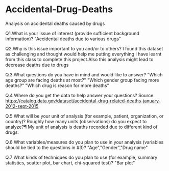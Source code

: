 # Accidental-Drug-Deaths
Analysis on accidental deaths caused by drugs

Q1.What is your issue of interest (provide sufficient background information)?
"Accidental deaths due to various drugs"

Q2.Why is this issue important to you and/or to others?
I found this dataset as challenging and thought would help me putting everything I have learnt from this class to complete this project.Also this analysis might lead to decrease deaths due to drugs

Q.3 What questions do you have in mind and would like to answer?
"Which age group are facing deaths at most?"
"Which gender group facing more deaths?"
"Which drug is reason for more deaths"

Q.4 Where do you get the data to help answer your questions?
Source: https://catalog.data.gov/dataset/accidental-drug-related-deaths-january-2012-sept-2015

Q.5 What will be your unit of analysis (for example, patient, organization, or country)? Roughly how many units (observations) do you expect to analyze?¶
My unit of analysis is deaths recorded due to different kind of drugs.

Q.6 What variables/measures do you plan to use in your analysis (variables should be tied to the questions in #3)?
"Age","Gender","Drug name"

Q.7 What kinds of techniques do you plan to use (for example, summary statistics, scatter plot, bar chart, chi-squared test)?
"Bar plot"
